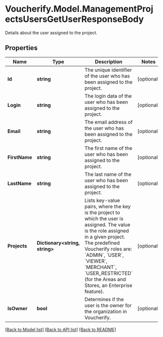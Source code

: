# Voucherify.Model.ManagementProjectsUsersGetUserResponseBody
Details about the user assigned to the project.

## Properties

Name | Type | Description | Notes
------------ | ------------- | ------------- | -------------
**Id** | **string** | The unique identifier of the user who has been assigned to the project. | [optional] 
**Login** | **string** | The login data of the user who has been assigned to the project. | [optional] 
**Email** | **string** | The email address of the user who has been assigned to the project. | [optional] 
**FirstName** | **string** | The first name of the user who has been assigned to the project. | [optional] 
**LastName** | **string** | The last name of the user who has been assigned to the project. | [optional] 
**Projects** | **Dictionary&lt;string, string&gt;** | Lists key-value pairs, where the key is the project to which the user is assigned. The value is the role assigned in a given project. The predefined Voucherify roles are: &#x60;ADMIN&#x60;, &#x60;USER&#x60;, &#x60;VIEWER&#x60;, &#x60;MERCHANT&#x60;, &#x60;USER_RESTRICTED&#x60; (for the Areas and Stores, an Enterprise feature). | [optional] 
**IsOwner** | **bool** | Determines if the user is the owner for the organization in Voucherify. | [optional] 

[[Back to Model list]](../../README.md#documentation-for-models) [[Back to API list]](../../README.md#documentation-for-api-endpoints) [[Back to README]](../../README.md)

